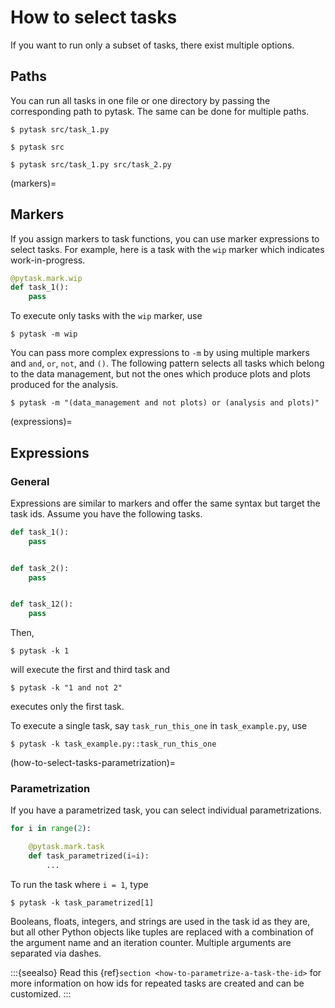 # How to select tasks

If you want to run only a subset of tasks, there exist multiple options.

## Paths

You can run all tasks in one file or one directory by passing the corresponding path to
pytask. The same can be done for multiple paths.

```console
$ pytask src/task_1.py

$ pytask src

$ pytask src/task_1.py src/task_2.py
```

(markers)=

## Markers

If you assign markers to task functions, you can use marker expressions to select tasks.
For example, here is a task with the `wip` marker which indicates work-in-progress.

```python
@pytask.mark.wip
def task_1():
    pass
```

To execute only tasks with the `wip` marker, use

```console
$ pytask -m wip
```

You can pass more complex expressions to `-m` by using multiple markers and `and`, `or`,
`not`, and `()`. The following pattern selects all tasks which belong to the data
management, but not the ones which produce plots and plots produced for the analysis.

```console
$ pytask -m "(data_management and not plots) or (analysis and plots)"
```

(expressions)=

## Expressions

### General

Expressions are similar to markers and offer the same syntax but target the task ids.
Assume you have the following tasks.

```python
def task_1():
    pass


def task_2():
    pass


def task_12():
    pass
```

Then,

```console
$ pytask -k 1
```

will execute the first and third task and

```console
$ pytask -k "1 and not 2"
```

executes only the first task.

To execute a single task, say `task_run_this_one` in `task_example.py`, use

```console
$ pytask -k task_example.py::task_run_this_one
```

(how-to-select-tasks-parametrization)=

### Parametrization

If you have a parametrized task, you can select individual parametrizations.

```python
for i in range(2):

    @pytask.mark.task
    def task_parametrized(i=i):
        ...
```

To run the task where `i = 1`, type

```console
$ pytask -k task_parametrized[1]
```

Booleans, floats, integers, and strings are used in the task id as they are, but all
other Python objects like tuples are replaced with a combination of the argument name
and an iteration counter. Multiple arguments are separated via dashes.

:::{seealso}
Read this {ref}`section <how-to-parametrize-a-task-the-id>` for more information on how
ids for repeated tasks are created and can be customized.
:::
